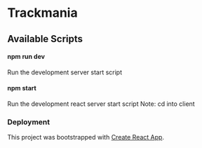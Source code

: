 # Trackmania

## Available Scripts

#### npm run dev
Run the development server start script

#### npm start
Run the development react server start script
Note: cd into client



### Deployment

This project was bootstrapped with [Create React App](https://github.com/facebook/create-react-app).
